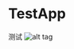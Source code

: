 # TestApp
测试
![alt tag](https://raw.githubusercontent.com/QianXiang521/TestApp/master/gif/type.gif)

